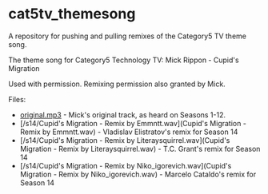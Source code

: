 # cat5tv_themesong
A repository for pushing and pulling remixes of the Category5 TV theme song.

The theme song for Category5 Technology TV: Mick Rippon - Cupid's Migration

Used with permission. Remixing permission also granted by Mick.

Files:
  - [original.mp3](original.mp3) - Mick's original track, as heard on Seasons 1-12.
  - [/s14/Cupid's Migration - Remix by Emmntt.wav](Cupid's Migration - Remix by Emmntt.wav) - Vladislav Elistratov's remix for Season 14
  - [/s14/Cupid's Migration - Remix by Literaysquirrel.wav](Cupid's Migration - Remix by Literaysquirrel.wav) - T.C. Grant's remix for Season 14
  - [/s14/Cupid's Migration - Remix by Niko_igorevich.wav](Cupid's Migration - Remix by Niko_igorevich.wav) - Marcelo Cataldo's remix for Season 14
 
